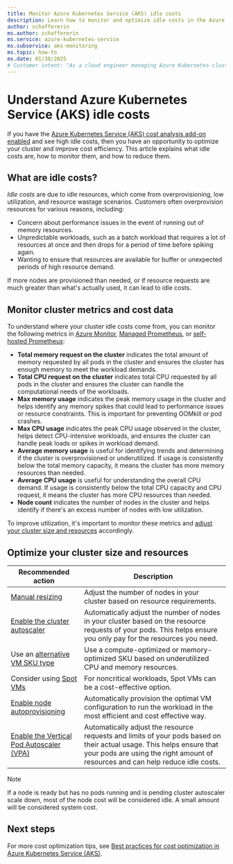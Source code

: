 ```yaml
---
title: Monitor Azure Kubernetes Service (AKS) idle costs
description: Learn how to monitor and optimize idle costs in the Azure Kubernetes Service (AKS) cost analysis add-on.
author: schaffererin
ms.author: schaffererin
ms.service: azure-kubernetes-service
ms.subservice: aks-monitoring
ms.topic: how-to
ms.date: 01/30/2025
# Customer intent: "As a cloud engineer managing Azure Kubernetes clusters, I want to monitor idle costs and resource utilization, so that I can optimize cluster performance and reduce unnecessary expenses."
---
```


# Understand Azure Kubernetes Service (AKS) idle costs

If you have the [Azure Kubernetes Service (AKS) cost analysis add-on enabled](./cost-analysis.md#enable-cost-analysis-on-your-aks-cluster) and see high idle costs, then you have an opportunity to optimize your cluster and improve cost efficiency. This article explains what idle costs are, how to monitor them, and how to reduce them.

## What are idle costs?

*Idle costs* are due to idle resources, which come from overprovisioning, low utilization, and resource wastage scenarios. Customers often overprovision resources for various reasons, including:

* Concern about performance issues in the event of running out of memory resources.
* Unpredictable workloads, such as a batch workload that requires a lot of resources at once and then drops for a period of time before spiking again.
* Wanting to ensure that resources are available for buffer or unexpected periods of high resource demand.

If more nodes are provisioned than needed, or if resource requests are much greater than what's actually used, it can lead to idle costs.

## Monitor cluster metrics and cost data

To understand where your cluster idle costs come from, you can monitor the following metrics in [Azure Monitor](/azure/azure-monitor/essentials/monitor-azure-resource), [Managed Prometheus](/azure/azure-monitor/essentials/prometheus-metrics-overview#azure-monitor-managed-service-for-prometheus), or [self-hosted Prometheus](/azure/azure-monitor/essentials/prometheus-metrics-overview#azure-hosted-self-managed-prometheus):

* **Total memory request on the cluster** indicates the total amount of memory requested by all pods in the cluster and ensures the cluster has enough memory to meet the workload demands.
* **Total CPU request on the cluster** indicates total CPU requested by all pods in the cluster and ensures the cluster can handle the computational needs of the workloads.
* **Max memory usage** indicates the peak memory usage in the cluster and helps identify any memory spikes that could lead to performance issues or resource constraints. This is important for preventing OOMkill or pod crashes.
* **Max CPU usage** indicates the peak CPU usage observed in the cluster, helps detect CPU-intensive workloads, and ensures the cluster can handle peak loads or spikes in workload demand.
* **Average memory usage** is useful for identifying trends and determining if the cluster is overprovisioned or underutilized. If usage is consistently below the total memory capacity, it means the cluster has more memory resources than needed.
* **Average CPU usage** is useful for understanding the overall CPU demand. If usage is consistently below the total CPU capacity and CPU request, it means the cluster has more CPU resources than needed.
* **Node count** indicates the number of nodes in the cluster and helps identify if there's an excess number of nodes with low utilization.

To improve utilization, it's important to monitor these metrics and [adjust your cluster size and resources](#optimize-your-cluster-size-and-resources) accordingly.

## Optimize your cluster size and resources

| Recommended action | Description |
|--------------------|-------------|
| [Manual resizing](./resize-cluster.md) | Adjust the number of nodes in your cluster based on resource requirements. |
| [Enable the cluster autoscaler](./cluster-autoscaler.md) | Automatically adjust the number of nodes in your cluster based on the resource requests of your pods. This helps ensure you only pay for the resources you need. |
| Use an [alternative VM SKU type](./best-practices-cost.md#evaluate-sku-family) | Use a compute-optimized or memory-optimized SKU based on underutilized CPU and memory resources. |
| Consider using [Spot VMs](/azure/virtual-machines/spot-vms) | For noncritical workloads, Spot VMs can be a cost-effective option. |
| [Enable node autoprovisioning](./node-autoprovision.md) | Automatically provision the optimal VM configuration to run the workload in the most efficient and cost effective way. |
| [Enable the Vertical Pod Autoscaler (VPA)](./use-vertical-pod-autoscaler.md) | Automatically adjust the resource requests and limits of your pods based on their actual usage. This helps ensure that your pods are using the right amount of resources and can help reduce idle costs. |

> [!NOTE]
> If a node is ready but has no pods running and is pending cluster autoscaler scale down, most of the node cost will be considered idle. A small amount will be considered system cost.

## Next steps

For more cost optimization tips, see [Best practices for cost optimization in Azure Kubernetes Service (AKS)](./best-practices-cost.md).
